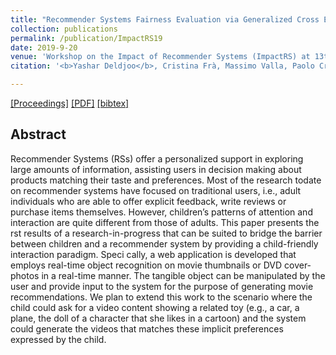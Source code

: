 ```yaml
---
title: "Recommender Systems Fairness Evaluation via Generalized Cross Entropy"
collection: publications
permalink: /publication/ImpactRS19
date: 2019-9-20
venue: 'Workshop on the Impact of Recommender Systems (ImpactRS) at 13th ACM Conference on Recommender Systems'
citation: '<b>Yashar Deldjoo</b>, Cristina Frà, Massimo Valla, Paolo Cremonesi<i> Proceedings of the 8th Italian Information Retrieval Workshop </i><b>(IIR 2017)</b>.'

---
```



[[Proceedings]](https://dl.acm.org/citation.cfm?id=3109859.3109956) [[PDF]](https://re.public.polimi.it/retrieve/handle/11311/1032225/227265/02-KidRec-2017-Deldjoo-Enhancing-Children%27s-Experience.pdf)  [[bibtex]](https://github.com/yasdel/yasdel.github.io/tree/master/_publications/RecSys17_WS1.bib)


## Abstract

Recommender Systems (RSs) offer a personalized support in exploring large amounts of information, assisting users in decision making about products matching their taste and preferences. Most of the research todate on recommender systems have focused on traditional users, i.e., adult individuals who are able to offer explicit feedback, write reviews or purchase items themselves. However, children’s patterns of attention and interaction are quite different from those of adults.
This paper presents the  rst results of a research-in-progress that can be suited to bridge the barrier between children and a recommender system by providing a child-friendly interaction paradigm. Speci cally, a web application is developed that employs real-time object recognition on movie thumbnails or DVD cover-photos in a real-time manner. The tangible object can be manipulated by the user and provide input to the system for the purpose of generating movie recommendations. We plan to extend this work to the scenario where the child could ask for a video content showing a related toy (e.g., a car, a plane, the doll of a character that she likes in a cartoon) and the system could generate the videos that matches these implicit preferences expressed by the child.
